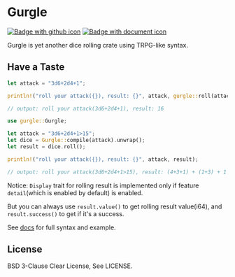 # Gurgle

[![Badge with github icon][github-badge-img]][github-home] [![Badge with document icon][doc-badge-img]][doc-home]

Gurgle is yet another dice rolling crate using TRPG-like syntax.

## Have a Taste

```rust
let attack = "3d6+2d4+1";

println!("roll your attack({}), result: {}", attack, gurgle::roll(attack).unwrap());

// output: roll your attack(3d6+2d4+1), result: 16
```

```rust
use gurgle::Gurgle;

let attack = "3d6+2d4+1>15";
let dice = Gurgle::compile(attack).unwrap();
let result = dice.roll();

println!("roll your attack({}), result: {}", attack, result);

// output: roll your attack(3d6+2d4+1>15), result: (4+3+1) + (1+3) + 1 = 15, target is >15, failed
```

Notice: `Display` trait for rolling result is implemented only if feature `detail`(which is enabled by default) is enabled.

But you can always use `result.value()` to get rolling result value(i64), and `result.success()` to get if it's a success.

See [docs][doc-home] for full syntax and example.

## License

BSD 3-Clause Clear License, See LICENSE.

[github-badge-img]: https://img.shields.io/badge/Github-7sDream%2Fgurgle-8da0cb?style=for-the-badge&labelColor=555555&logo=github
[github-home]: https://github.com/7sDream/gurgle
[doc-badge-img]: https://img.shields.io/badge/docs-on_docs.rs-66c2a5?style=for-the-badge&labelColor=555555&logo=read-the-docs
[doc-home]: https://docs.rs/gurgle/latest/gurgle/
